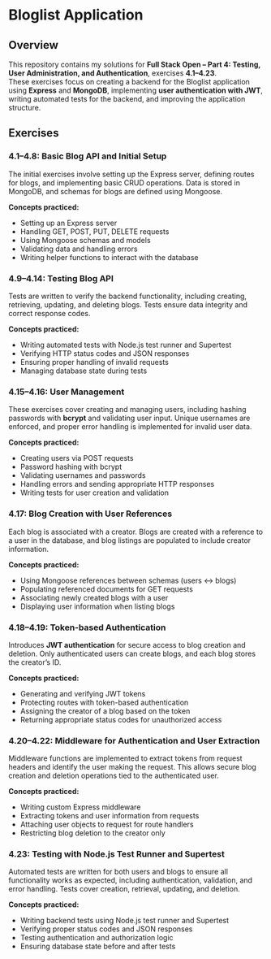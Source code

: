 # Bloglist Application  

## Overview  

This repository contains my solutions for **Full Stack Open – Part 4: Testing, User Administration, and Authentication**, exercises **4.1–4.23**.  
These exercises focus on creating a backend for the Bloglist application using **Express** and **MongoDB**, implementing **user authentication with JWT**, writing automated tests for the backend, and improving the application structure.

## Exercises  

### 4.1–4.8: Basic Blog API and Initial Setup  

The initial exercises involve setting up the Express server, defining routes for blogs, and implementing basic CRUD operations. Data is stored in MongoDB, and schemas for blogs are defined using Mongoose.

**Concepts practiced:**  

- Setting up an Express server  
- Handling GET, POST, PUT, DELETE requests  
- Using Mongoose schemas and models  
- Validating data and handling errors  
- Writing helper functions to interact with the database  

### 4.9–4.14: Testing Blog API  

Tests are written to verify the backend functionality, including creating, retrieving, updating, and deleting blogs. Tests ensure data integrity and correct response codes.

**Concepts practiced:**  

- Writing automated tests with Node.js test runner and Supertest  
- Verifying HTTP status codes and JSON responses  
- Ensuring proper handling of invalid requests  
- Managing database state during tests  

### 4.15–4.16: User Management  

These exercises cover creating and managing users, including hashing passwords with **bcrypt** and validating user input. Unique usernames are enforced, and proper error handling is implemented for invalid user data.

**Concepts practiced:**  

- Creating users via POST requests  
- Password hashing with bcrypt  
- Validating usernames and passwords  
- Handling errors and sending appropriate HTTP responses  
- Writing tests for user creation and validation  

### 4.17: Blog Creation with User References  

Each blog is associated with a creator. Blogs are created with a reference to a user in the database, and blog listings are populated to include creator information.

**Concepts practiced:**  

- Using Mongoose references between schemas (users ↔ blogs)  
- Populating referenced documents for GET requests  
- Associating newly created blogs with a user  
- Displaying user information when listing blogs  

### 4.18–4.19: Token-based Authentication  

Introduces **JWT authentication** for secure access to blog creation and deletion. Only authenticated users can create blogs, and each blog stores the creator’s ID.

**Concepts practiced:**  

- Generating and verifying JWT tokens  
- Protecting routes with token-based authentication  
- Assigning the creator of a blog based on the token  
- Returning appropriate status codes for unauthorized access  

### 4.20–4.22: Middleware for Authentication and User Extraction  

Middleware functions are implemented to extract tokens from request headers and identify the user making the request. This allows secure blog creation and deletion operations tied to the authenticated user.

**Concepts practiced:**  

- Writing custom Express middleware  
- Extracting tokens and user information from requests  
- Attaching user objects to request for route handlers  
- Restricting blog deletion to the creator only  

### 4.23: Testing with Node.js Test Runner and Supertest  

Automated tests are written for both users and blogs to ensure all functionality works as expected, including authentication, validation, and error handling. Tests cover creation, retrieval, updating, and deletion.

**Concepts practiced:**  

- Writing backend tests using Node.js test runner and Supertest  
- Verifying proper status codes and JSON responses  
- Testing authentication and authorization logic  
- Ensuring database state before and after tests
